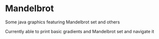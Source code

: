 Mandelbrot
==========

Some java graphics featuring Mandelbrot set and others

Currently able to print basic gradients and Mandelbrot set and navigate it